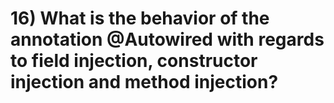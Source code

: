 # 16) What is the behavior of the annotation @Autowired with regards to field injection, constructor injection and method injection?